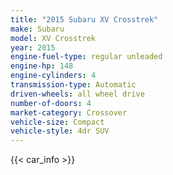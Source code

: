 ```yaml
---
title: "2015 Subaru XV Crosstrek"
make: Subaru
model: XV Crosstrek
year: 2015
engine-fuel-type: regular unleaded
engine-hp: 148
engine-cylinders: 4
transmission-type: Automatic
driven-wheels: all wheel drive
number-of-doors: 4
market-category: Crossover
vehicle-size: Compact
vehicle-style: 4dr SUV
---
```


{{< car_info >}}
